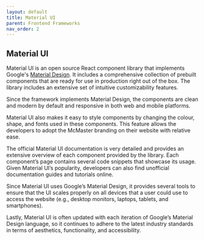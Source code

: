 ```yaml
---
layout: default
title: Material UI
parent: Frontend Frameworks
nav_order: 2
---
```


## Material UI

Material UI is an open source React component library that implements Google's [Material Design](https://m2.material.io/). It includes a comprehensive collection of prebuilt components that are ready for use in production right out of the box. The library includes an extensive set of intuitive customizability features.  

Since the framework implements Material Design, the components are clean and modern by default and responsive in both web and mobile platforms.  

Material UI also makes it easy to style components by changing the colour, shape, and fonts used in these components. This feature allows the developers to adopt the McMaster branding on their website with relative ease.  

The official Material UI documentation is very detailed and provides an extensive overview of each component provided by the library. Each component’s page contains several code snippets that showcase its usage. Given Material UI’s popularity, developers can also find unofficial documentation guides and tutorials online.  

Since Material UI uses Google’s Material Design, it provides several tools to ensure that the UI scales properly on all devices that a user could use to access the website (e.g., desktop monitors, laptops, tablets, and smartphones).  

Lastly, Material UI is often updated with each iteration of Google’s Material Design language, so it continues to adhere to the latest industry standards in terms of aesthetics, functionality, and accessibility.  
